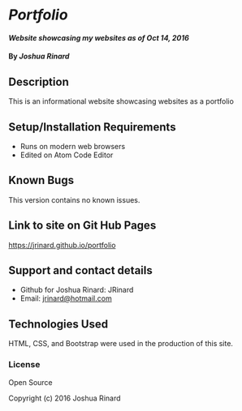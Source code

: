 # _Portfolio_

#### _Website showcasing my websites as of Oct 14, 2016_

#### By _**Joshua Rinard**_

## Description

This is an informational website showcasing websites as a portfolio

## Setup/Installation Requirements

* Runs on modern web browsers
* Edited on Atom Code Editor

## Known Bugs

This version contains no known issues.

## Link to site on Git Hub Pages

https://jrinard.github.io/portfolio

## Support and contact details

* Github for Joshua Rinard: JRinard
* Email: jrinard@hotmail.com

## Technologies Used

HTML, CSS, and Bootstrap were used in the production of this site.

### License

Open Source

Copyright (c) 2016 Joshua Rinard
